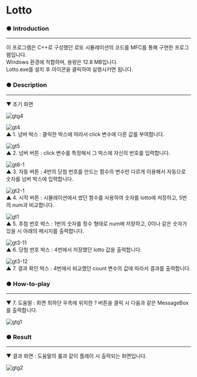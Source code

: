 
# Lotto

### ● Introduction
---
 이 프로그램은 C++로 구성했던 로또 시뮬레이션의 코드를 MFC를 통해 구현한 프로그램입니다.  
 Windows 환경에 적합하며, 용량은 12.8 MB입니다.  
 Lotto.exe를 설치 후 아이콘을 클릭하여 실행시키면 됩니다.

 ### ● Description
 ---  
 ▼ 초기 화면  
   
![gtg4](https://user-images.githubusercontent.com/101317590/172051822-de43dfb4-5a77-4439-8ad4-76d2211fb807.png)  
  
![gt4](https://user-images.githubusercontent.com/101317590/172051962-6bcd4cfb-ebb7-4196-a8e8-293f32904a26.PNG)  
 ▲ 1. 넘버 박스 : 클릭한 박스에 따라서 click 변수에 다른 값를 부여합니다.  
   
![gt5](https://user-images.githubusercontent.com/101317590/172052087-0524b6bf-d200-49e1-a003-f9bc9b1b1740.PNG)  
 ▲ 2. 넘버 버튼 : click 변수를 특정해서 그 박스에 자신의 번호를 입력합니다.  
   
![gt6-1](https://user-images.githubusercontent.com/101317590/172052301-a10e9fbd-ed07-4d21-a12c-c3343cc861e9.png)  
 ▲ 3. 자동 버튼 : 4번의 당첨 번호를 만드는 함수의 변수만 다르게 이용해서 자동으로 숫자를 넘버 박스에 입력합니다.  
   
![gt2-1](https://user-images.githubusercontent.com/101317590/172052124-1464cf9f-e0f5-4ceb-bad3-50c75644deb4.png)  
 ▲ 4. 시작 버튼 : 시뮬레이션에서 썼던 함수를 사용하여 숫자를 lotto에 저장하고, 5번의 num과 비교합니다.  
  
![gt1](https://user-images.githubusercontent.com/101317590/172053000-d353257b-5fb2-4a36-98be-21cf2bacde30.PNG)  
 ▲ 5. 추첨 번호 박스 : 1번의 숫자를 정수 형태로 num에 저장하고, 0이나 같은 숫자가 있을 시 아래의 메시지를 출력합니다.  
  
![gt3-11](https://user-images.githubusercontent.com/101317590/172053404-d50cbda9-88eb-4c3a-8447-d3ac15f8b1a8.png)  
 ▲ 6. 당첨 번호 박스 : 4번에서 저장했던 lotto 값을 출력합니다.  
   
![gt3-12](https://user-images.githubusercontent.com/101317590/172053410-e3c367c7-e968-40da-a7cd-27da2b49c813.png)  
 ▲ 7. 결과 확인 박스 : 4번에서 비교했던 count 변수의 값에 따라서 결과를 출력합니다.  
  
 ### ● How-to-play
 ---
   
 ▼  7. 도움말 : 화면 최하단 우측에 위치한 ? 버튼을 클릭 시 다음과 같은 MessageBox를 출력합니다.  
   
 ![gtg1](https://user-images.githubusercontent.com/101317590/172049941-f3e917e4-c201-4ad4-973d-0bf1edd69aa4.png)  
    
 ### ● Result
 ---
 ▼ 결과 화면 : 도움말의 룰과 같이 플레이 시 출력되는 화면입니다.
   
 ![gtg2](https://user-images.githubusercontent.com/101317590/172049940-2d6509d3-f265-491d-91d2-e7a9fb35d5ce.png)  
